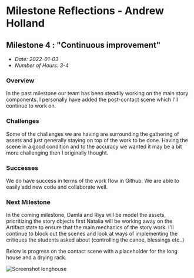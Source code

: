# Milestone Reflections - Andrew Holland #

## Milestone 4 : "Continuous improvement" ##
 - _Date: 2022-01-03_
 - _Number of Hours: 3-4_

 ### Overview ###
 
 In the past milestone our team has been steadily working on the main story components. I personally have added the post-contact scene which I'll continue to work on.

 
 ### Challenges ###
 
 Some of the challenges we are having are surrounding the gathering of assets and just generally staying on top of the work to be done. Having the scene in a good condition
 and to the accuracy we wanted it may be a bit more challenging then I originally thought.
 
 ### Successes ###
 
 We do have success in terms of the work flow in Github. We are able to easily add new code and collaborate well.
 
 ### Next Milestone ###
 
 In the coming milestone, Damla and Riya will be model the assets, prioritizing the story objects first
 Natalia will be working away on the Artifact state to ensure that the main mechanics of the story work.
 I'll continue to block out the scenes and look at ways of implementing the critiques the students asked about (controlling the canoe, blessings etc..)

 Below is progress on the contact scene with a placeholder for the long house and a drying rack. 
 

![Screenshot longhouse](https://user-images.githubusercontent.com/48802350/156290657-23e72317-c50f-4221-a597-129d49b43b6a.png)
